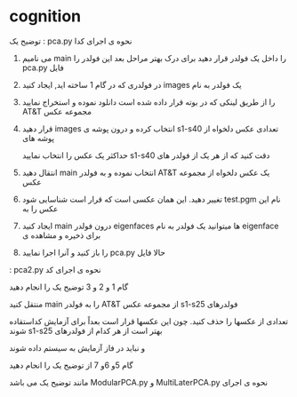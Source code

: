 cognition
=========

توضیح یک : pca.py نحوه ی اجرای کدا

1. می نامیم main را داخل یک فولدر قرار دهید برای درک بهتر مراحل بعد این فولدر را pca.py فایل
 
2. در فولدری که در گام 1 ساخته اید, ایجاد کنید images یک فولدر به نام 
 
3. را از طریق لینکی که در بوته قرار داده شده است دانلود نموده و استخراج نمایید AT&T مجموعه عکس

4. قرار دهید images انتخاب کرده و درون پوشه ی s1-s40 تعدادی عکس دلخواه از پوشه های 
 
   حداکثر یک عکس را انتخاب نمایید s1-s40 دقت کنید که از هر یک از فولدر های

5. انتقال دهید main انتخاب نموده و به فولدر AT&T یک عکس دلخواه از مجموعه عکس
 
6. تغییر دهید. این همان عکسی است که قرار است شناسایی شود test.pgm نام این عکس را به 
 
8. ایجاد کنید main درون فولدر  eigenfaces ها میتوانید یک فولدر به نام  eigenface برای ذخیره و مشاهده ی
 
7. را باز کنید و آنرا اجرا نمایید pca.py حالا فایل



: pca2.py نحوه ی اجرای کد

گام 1 و 2 و 3 توضیح یک را انجام دهید

منتقل کنید main را به فولدر AT&T از مجموعه عکس  s1-s25 فولدرهای 

تعدادی از عکسها را حذف کنید. چون این عکسها قرار است بعداً برای آزمایش کداستقاده شوند s1-s25 بهتر است از هر کدام از فولدرهای 

و نباید در فاز آزمایش به سیستم داده شوند

گام 5و 6و 7 از توضیح یک را انجام دهید



مانند توضیح یک می باشد ModularPCA.py  و MultiLaterPCA.py نحوه ی اجرای 
